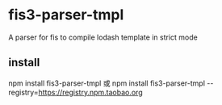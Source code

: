 # fis3-parser-tmpl

A parser for fis to compile lodash template in strict mode

## install
npm install fis3-parser-tmpl
或
npm install fis3-parser-tmpl --registry=https://registry.npm.taobao.org